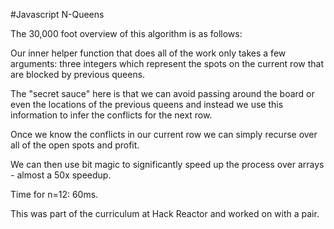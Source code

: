 #Javascript N-Queens

The 30,000 foot overview of this algorithm is as follows:

Our inner helper function that does all of the work only takes a
few arguments: three integers which represent the spots on the
current row that are blocked by previous queens.

The "secret sauce" here is that we can avoid passing around the board
or even the locations of the previous queens and instead we use this
information to infer the conflicts for the next row.

Once we know the conflicts in our current row we can simply recurse
over all of the open spots and profit.

We can then use bit magic to significantly speed up the process over
arrays - almost a 50x speedup.

Time for n=12: 60ms.

This was part of the curriculum at Hack Reactor and worked on with a pair.
